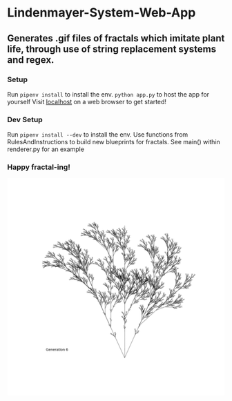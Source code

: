 # Lindenmayer-System-Web-App
## Generates .gif files of fractals which imitate plant life, through use of string replacement systems and regex.
### Setup
Run `pipenv install` to install the env.
`python app.py` to host the app for yourself
Visit [localhost](http://127.0.0.1:5000/) on a web browser to get started!
### Dev Setup
Run `pipenv install --dev` to install the env.
Use functions from RulesAndInstructions to build new blueprints for fractals.
See main() within renderer.py for an example
### Happy fractal-ing!
![example_fractal](static/Example_Fractal.gif)
